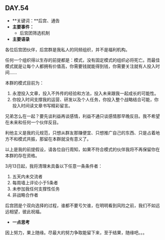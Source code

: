 ## DAY.54
+ **关键词：**后宫、通告
+ **主要事件：**
    + 后宫团筛选机制
+ **主要语录**

各位后宫团伙伴，后宫群是我私人的同频组织，并不是福利机构。

任何一个组织得以生存的前提都是：模式，没有固定模式的组织必将死亡。而最佳模式就是让每个人都拥有价值高，你需要钱就能得到钱，你需要关注就有人投入时间……

本群的模式目前为：
1. 永澄投入文章，投入不外传的经验和方法，投入未来跟我一起成长的可能性。
2. 你投入时间支撑我的运营、研发以及个人任务，你投入整个战略结合可能，你投入时间读文章书写精彩留言。

兄弟怎么在一起？要先谈利益再谈感情，利益不通只谈感情那早晚反目。我不希望在未来和任何一个伙伴反目。

利他主义是我的元规范，只想从群友那赚便宜、只想推广自己的东西、只是占着地方不和模式共振，那留在本群就没有意义了。

以上是我的前提假设，请各位自行周知，如果不符合模式的伙伴我将不再保留你在本群的存在资格。

3月13日起，我将清理未具备以下任意一条条件者：
1. 五天内未交流者
2. 每周墙上评论小于5条者
3. 未参加我任何支撑性任务
4. 非战略合作者

后宫团是个双向选择的过程，谁都不要亏欠谁，在明明看到风险之前，我们不如远远相望，彼此祝福。

+ **一点思考**

因上努力，果上随缘。尽最大的努力争取能留下来，至于结果，随缘吧。。。